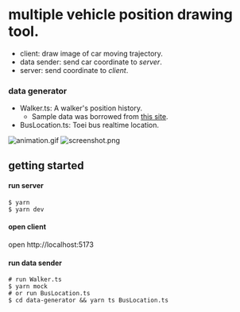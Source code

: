 # multiple vehicle position drawing tool.
* client: draw image of car moving trajectory.
* data sender: send car coordinate to *server*.
* server: send coordinate to *client*.

### data generator
* Walker.ts: A walker's position history.
  * Sample data was borrowed from [this site](http://www.ic.daito.ac.jp/~mizutani/gps/gps_visualizer.html).
* BusLocation.ts: Toei bus realtime location.

![animation.gif](animation.gif)
![screenshot.png](screenshot.png)

## getting started
#### run server

```shell
$ yarn
$ yarn dev
```

#### open client

open http://localhost:5173

#### run data sender

```shell
# run Walker.ts
$ yarn mock
# or run BusLocation.ts
$ cd data-generator && yarn ts BusLocation.ts
```